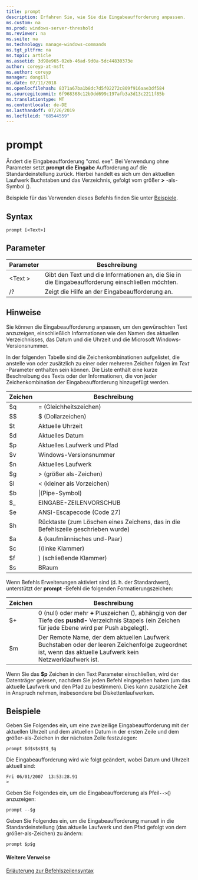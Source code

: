 ```yaml
---
title: prompt
description: Erfahren Sie, wie Sie die Eingabeaufforderung anpassen.
ms.custom: na
ms.prod: windows-server-threshold
ms.reviewer: na
ms.suite: na
ms.technology: manage-windows-commands
ms.tgt_pltfrm: na
ms.topic: article
ms.assetid: 3d98e965-02eb-46ad-9d0a-5dc44830373e
author: coreyp-at-msft
ms.author: coreyp
manager: dongill
ms.date: 07/11/2018
ms.openlocfilehash: 8371a67ba1b8dc7d5f02272c809f916aae3df584
ms.sourcegitcommit: 6f968368c12b9dd699c197afb3a3d13c2211f85b
ms.translationtype: MT
ms.contentlocale: de-DE
ms.lasthandoff: 07/26/2019
ms.locfileid: "68544559"
---
```

# <a name="prompt"></a>prompt



Ändert die Eingabeaufforderung "cmd. exe". Bei Verwendung ohne Parameter setzt **prompt die Eingabe** Aufforderung auf die Standardeinstellung zurück. Hierbei handelt es sich um den aktuellen Laufwerk Buchstaben und das Verzeichnis, gefolgt vom größer **>** -als-Symbol ().

Beispiele für das Verwenden dieses Befehls finden Sie unter [Beispiele](#BKMK_examples).

## <a name="syntax"></a>Syntax

```
prompt [<Text>]
```

## <a name="parameters"></a>Parameter

|Parameter|Beschreibung|
|---------|-----------|
|\<Text >|Gibt den Text und die Informationen an, die Sie in die Eingabeaufforderung einschließen möchten.|
|/?|Zeigt die Hilfe an der Eingabeaufforderung an.|

## <a name="remarks"></a>Hinweise

Sie können die Eingabeaufforderung anpassen, um den gewünschten Text anzuzeigen, einschließlich Informationen wie den Namen des aktuellen Verzeichnisses, das Datum und die Uhrzeit und die Microsoft Windows-Versionsnummer.

In der folgenden Tabelle sind die Zeichenkombinationen aufgelistet, die anstelle von oder zusätzlich zu einer oder mehreren Zeichen folgen im *Text* -Parameter enthalten sein können. Die Liste enthält eine kurze Beschreibung des Texts oder der Informationen, die von jeder Zeichenkombination der Eingabeaufforderung hinzugefügt werden.  

| Zeichen |                                 Beschreibung                                 |
|-----------|-----------------------------------------------------------------------------|
|    $q     |                               = (Gleichheitszeichen)                                |
|    $$     |                               $ (Dollarzeichen)                               |
|    $t     |                                Aktuelle Uhrzeit                                 |
|    $d     |                                Aktuelles Datum                                 |
|    $p     |                           Aktuelles Laufwerk und Pfad                            |
|    $v     |                           Windows-Versionsnummer                            |
|    $n     |                                Aktuelles Laufwerk                                |
|    $g     |                            > (größer als-Zeichen)                            |
|    $l     |                             < (kleiner als Vorzeichen)                              |
|    $b     |                              \|(Pipe-Symbol)                               |
|    $_     |                               EINGABE-ZEILENVORSCHUB                                |
|    $e     |                         ANSI-Escapecode (Code 27)                          |
|    $h     | Rücktaste (zum Löschen eines Zeichens, das in die Befehlszeile geschrieben wurde) |
|    $a     |                                & (kaufmännisches und-Paar)                                |
|    $c     |                            ((linke Klammer)                             |
|    $f     |                            ) (schließende Klammer)                            |
|    $s     |                                    BRaum                                    |

Wenn Befehls Erweiterungen aktiviert sind (d. h. der Standardwert), unterstützt der **prompt** -Befehl die folgenden Formatierungszeichen:  

|Zeichen|Beschreibung|
|---------|-----------|
|$+|0 (null) oder mehr **+** Pluszeichen (), abhängig von der Tiefe des **pushd-** Verzeichnis Stapels (ein Zeichen für jede Ebene wird per Push abgelegt).|
|$m|Der Remote Name, der dem aktuellen Laufwerk Buchstaben oder der leeren Zeichenfolge zugeordnet ist, wenn das aktuelle Laufwerk kein Netzwerklaufwerk ist.|

Wenn Sie das **$p** Zeichen in den Text Parameter einschließen, wird der Datenträger gelesen, nachdem Sie jeden Befehl eingegeben haben (um das aktuelle Laufwerk und den Pfad zu bestimmen). Dies kann zusätzliche Zeit in Anspruch nehmen, insbesondere bei Diskettenlaufwerken.

## <a name="BKMK_examples"></a>Beispiele

Geben Sie Folgendes ein, um eine zweizeilige Eingabeaufforderung mit der aktuellen Uhrzeit und dem aktuellen Datum in der ersten Zeile und dem größer-als-Zeichen in der nächsten Zeile festzulegen:
```
prompt $d$s$s$t$_$g 
```
Die Eingabeaufforderung wird wie folgt geändert, wobei Datum und Uhrzeit aktuell sind:
```
Fri 06/01/2007  13:53:28.91
>
```
Geben Sie Folgendes ein, um die Eingabeaufforderung als Pfeil`-->`() anzuzeigen:
```
prompt --$g
```
Geben Sie Folgendes ein, um die Eingabeaufforderung manuell in die Standardeinstellung (das aktuelle Laufwerk und den Pfad gefolgt von dem größer-als-Zeichen) zu ändern:
```
prompt $p$g
```

#### <a name="additional-references"></a>Weitere Verweise

[Erläuterung zur Befehlszeilensyntax](command-line-syntax-key.md)
